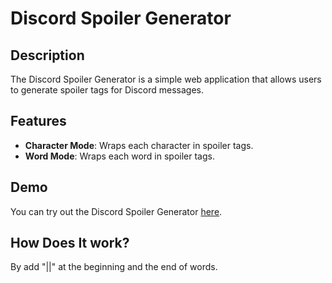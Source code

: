 # Discord Spoiler Generator

## Description

The Discord Spoiler Generator is a simple web application that allows users to generate spoiler tags for Discord messages.

## Features

- **Character Mode**: Wraps each character in spoiler tags.
- **Word Mode**: Wraps each word in spoiler tags.

## Demo

You can try out the Discord Spoiler Generator [here](https://your-deployed-url.com).

## How Does It work?

By add "||" at the beginning and the end of words.

